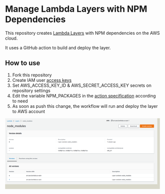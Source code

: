 # Manage Lambda Layers with NPM Dependencies
This repository creates [Lambda Layers](https://docs.aws.amazon.com/lambda/latest/dg/configuration-layers.html) with NPM dependencies on the AWS cloud.

It uses a GitHub action to build and deploy the layer.

## How to use
1. Fork this repository
2. Create IAM user [access keys](https://docs.aws.amazon.com/IAM/latest/UserGuide/id_credentials_access-keys.html#Using_CreateAccessKey)
3. Set AWS_ACCESS_KEY_ID & AWS_SECRET_ACCESS_KEY secrets on repository settings
4. Edit the variable NPM_PACKAGES in the [action specification](.github/workflows/lambda-layer-creator.yml) according to need
5. As soon as push this change, the workflow will run and deploy the layer to  AWS account

![Screenshot](Screenshot.png)
